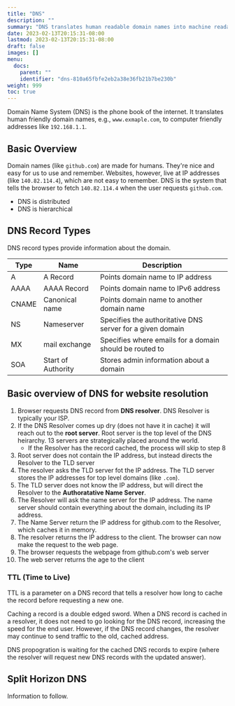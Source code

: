 ```yaml
---
title: "DNS"
description: ""
summary: "DNS translates human readable domain names into machine readable addresses"
date: 2023-02-13T20:15:31-08:00
lastmod: 2023-02-13T20:15:31-08:00
draft: false
images: []
menu:
  docs:
    parent: ""
    identifier: "dns-810a65fbfe2eb2a38e36fb21b7be230b"
weight: 999
toc: true
---
```


Domain Name System (DNS) is the phone book of the internet. It translates human friendly domain names, e.g., `www.exmaple.com`, to computer friendly addresses like `192.168.1.1`.

## Basic Overview

Domain names (like `github.com`) are made for humans. They're nice and easy for us to use and remember. Websites, however, live at IP addresses (like `140.82.114.4`), which are not easy to remember. DNS is the system that tells the browser to fetch `140.82.114.4` when the user requests `github.com`.

- DNS is distributed
- DNS is hierarchical

## DNS Record Types

DNS record types provide information about the domain.

| Type  | Name               | Description                                               |
| ----- | ------------------ | --------------------------------------------------------- |
| A     | A Record           | Points domain name to IP address                          |
| AAAA  | AAAA Record        | Points domain name to IPv6 address                        |
| CNAME | Canonical name     | Points domain name to another domain name                 |
| NS    | Nameserver         | Specifies the authoritative DNS server for a given domain |
| MX    | mail exchange      | Specifies where emails for a domain should be routed to   |
| SOA   | Start of Authority | Stores admin information about a domain                   |

## Basic overview of DNS for website resolution

<!-- ![DNS routing](./assets/dns-Page-2.png) -->

1. Browser requests DNS record from **DNS resolver**. DNS Resolver is typically your ISP.
1. If the DNS Resolver comes up dry (does not have it in cache) it will reach out to the **root server**. Root server is the top level of the DNS heirarchy. 13 servers are strategically placed around the world.
   - If the Resolver has the record cached, the process will skip to step 8
1. Root server does not contain the IP address, but instead directs the Resolver to the TLD server
1. The resolver asks the TLD server fot the IP address. The TLD server stores the IP addresses for top level domains (like `.com`).
1. The TLD server does not know the IP address, but will direct the Resolver to the **Authoratative Name Server**.
1. The Resolver will ask the name server for the IP address. The name server should contain everything about the domain, including its IP address.
1. The Name Server return the IP address for github.com to the Resolver, which caches it in memory.
1. The resolver returns the IP address to the client. The browser can now make the request to the web page.
1. The browser requests the webpage from github.com's web server
1. The web server returns the age to the client

### TTL (Time to Live)

TTL is a parameter on a DNS record that tells a resolver how long to cache the record before requesting a new one.

Caching a record is a double edged sword. When a DNS record is cached in a resolver, it does not need to go looking for the DNS record, increasing the speed for the end user. However, if the DNS record changes, the resolver may continue to send traffic to the old, cached address.

DNS propogration is waiting for the cached DNS records to expire (where the resolver will request new DNS records with the updated answer).

## Split Horizon DNS

Information to follow.
